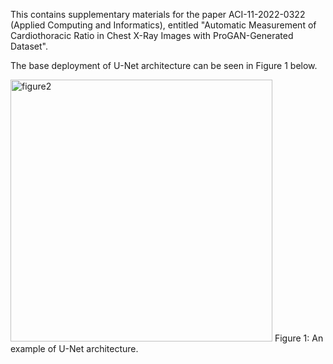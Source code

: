This contains supplementary materials for the paper ACI-11-2022-0322 (Applied Computing and Informatics), entitled "Automatic Measurement of Cardiothoracic Ratio in Chest X-Ray Images with ProGAN-Generated Dataset".

The base deployment of U-Net architecture can be seen in Figure 1 below.

<img width="419" alt="figure2" src="https://user-images.githubusercontent.com/109519153/225577321-615cc1ad-5dfc-434f-a03c-da38bc116881.png">
Figure 1: An example of U-Net architecture.
